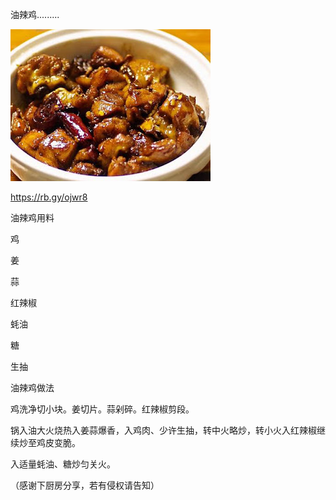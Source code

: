 油辣鸡.........


![油辣鸡](https://github.com/ywangnccu/ywang/blob/main/images/OilSpicyChicken.jpg)

https://rb.gy/ojwr8


油辣鸡用料

鸡

姜

蒜

红辣椒

蚝油

糖

生抽

油辣鸡做法

鸡洗净切小块。姜切片。蒜剁碎。红辣椒剪段。

锅入油大火烧热入姜蒜爆香，入鸡肉、少许生抽，转中火略炒，转小火入红辣椒继续炒至鸡皮变脆。

入适量蚝油、糖炒匀关火。

（感谢下厨房分享，若有侵权请告知）
